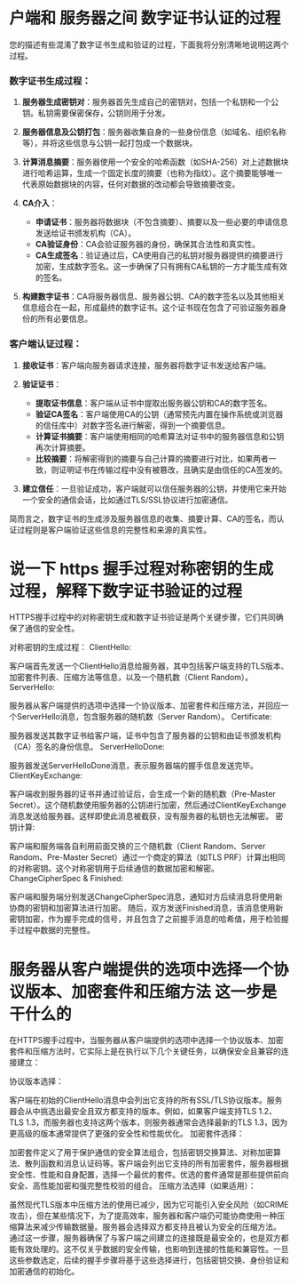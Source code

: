# 户端和 服务器之间 数字证书认证的过程

您的描述有些混淆了数字证书生成和验证的过程，下面我将分别清晰地说明这两个过程。

### 数字证书生成过程：

1. **服务器生成密钥对**：服务器首先生成自己的密钥对，包括一个私钥和一个公钥。私钥需要保密保存，公钥则用于分发。

2. **服务器信息及公钥打包**：服务器收集自身的一些身份信息（如域名、组织名称等），并将这些信息与公钥一起打包成一个数据块。

3. **计算消息摘要**：服务器使用一个安全的哈希函数（如SHA-256）对上述数据块进行哈希运算，生成一个固定长度的摘要（也称为指纹）。这个摘要能够唯一代表原始数据块的内容，任何对数据的改动都会导致摘要改变。

4. **CA介入**：
   - **申请证书**：服务器将数据块（不包含摘要）、摘要以及一些必要的申请信息发送给证书颁发机构（CA）。
   - **CA验证身份**：CA会验证服务器的身份，确保其合法性和真实性。
   - **CA生成签名**：验证通过后，CA使用自己的私钥对服务器提供的摘要进行加密，生成数字签名。这一步确保了只有拥有CA私钥的一方才能生成有效的签名。

5. **构建数字证书**：CA将服务器信息、服务器公钥、CA的数字签名以及其他相关信息组合在一起，形成最终的数字证书。这个证书现在包含了可验证服务器身份的所有必要信息。

### 客户端认证过程：

1. **接收证书**：客户端向服务器请求连接，服务器将数字证书发送给客户端。

2. **验证证书**：
   - **提取证书信息**：客户端从证书中提取出服务器公钥和CA的数字签名。
   - **验证CA签名**：客户端使用CA的公钥（通常预先内置在操作系统或浏览器的信任库中）对数字签名进行解密，得到一个摘要信息。
   - **计算证书摘要**：客户端使用相同的哈希算法对证书中的服务器信息和公钥再次计算摘要。
   - **比较摘要**：将解密得到的摘要与自己计算的摘要进行对比，如果两者一致，则证明证书在传输过程中没有被篡改，且确实是由信任的CA签发的。

3. **建立信任**：一旦验证成功，客户端就可以信任服务器的公钥，并使用它来开始一个安全的通信会话，比如通过TLS/SSL协议进行加密通信。

简而言之，数字证书的生成涉及服务器信息的收集、摘要计算、CA的签名，而认证过程则是客户端验证这些信息的完整性和来源的真实性。


# 说一下 https 握手过程对称密钥的生成过程，解释下数字证书验证的过程

HTTPS握手过程中的对称密钥生成和数字证书验证是两个关键步骤，它们共同确保了通信的安全性。

对称密钥的生成过程：
ClientHello:

客户端首先发送一个ClientHello消息给服务器，其中包括客户端支持的TLS版本、加密套件列表、压缩方法等信息，以及一个随机数（Client Random）。
ServerHello:

服务器从客户端提供的选项中选择一个协议版本、加密套件和压缩方法，并回应一个ServerHello消息，包含服务器的随机数（Server Random）。
Certificate:

服务器发送其数字证书给客户端，证书中包含了服务器的公钥和由证书颁发机构（CA）签名的身份信息。
ServerHelloDone:

服务器发送ServerHelloDone消息，表示服务器端的握手信息发送完毕。
ClientKeyExchange:

客户端收到服务器的证书并通过验证后，会生成一个新的随机数（Pre-Master Secret）。这个随机数使用服务器的公钥进行加密，然后通过ClientKeyExchange消息发送给服务器。这样即使此消息被截获，没有服务器的私钥也无法解密。
密钥计算:

客户端和服务端各自利用前面交换的三个随机数（Client Random、Server Random、Pre-Master Secret）通过一个商定的算法（如TLS PRF）计算出相同的对称密钥。这个对称密钥用于后续通信的数据加密和解密。
ChangeCipherSpec & Finished:

客户端和服务端分别发送ChangeCipherSpec消息，通知对方后续消息将使用新协商的密钥和加密算法进行加密。
随后，双方发送Finished消息，该消息使用新密钥加密，作为握手完成的信号，并且包含了之前握手消息的哈希值，用于检验握手过程中数据的完整性。

# 服务器从客户端提供的选项中选择一个协议版本、加密套件和压缩方法 这一步是干什么的

在HTTPS握手过程中，当服务器从客户端提供的选项中选择一个协议版本、加密套件和压缩方法时，它实际上是在执行以下几个关键任务，以确保安全且兼容的连接建立：

协议版本选择：

客户端在初始的ClientHello消息中会列出它支持的所有SSL/TLS协议版本。服务器会从中挑选出最安全且双方都支持的版本。例如，如果客户端支持TLS 1.2、TLS 1.3，而服务器也支持这两个版本，则服务器通常会选择最新的TLS 1.3，因为更高级的版本通常提供了更强的安全性和性能优化。
加密套件选择：

加密套件定义了用于保护通信的安全算法组合，包括密钥交换算法、对称加密算法、散列函数和消息认证码等。客户端会列出它支持的所有加密套件，服务器根据安全性、性能和自身配置，选择一个最优的套件。优选的套件通常是那些提供前向安全、高性能加密和强完整性校验的组合。
压缩方法选择（如果适用）：

虽然现代TLS版本中压缩方法的使用已减少，因为它可能引入安全风险（如CRIME攻击），但在某些情况下，为了提高效率，服务器和客户端仍可能协商使用一种压缩算法来减少传输数据量。服务器会选择双方都支持且被认为安全的压缩方法。
通过这一步骤，服务器确保了与客户端之间建立的连接既是最安全的，也是双方都能有效处理的。这不仅关乎数据的安全传输，也影响到连接的性能和兼容性。一旦这些参数选定，后续的握手步骤将基于这些选择进行，包括密钥交换、身份验证和加密通信的初始化。

